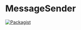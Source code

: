 # MessageSender
[![Packagist](https://img.shields.io/packagist/v/403studio/messagesender.svg?maxAge=2592000)](https://packagist.org/packages/403studio/messagesender)
